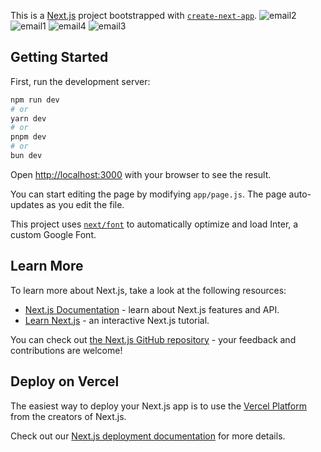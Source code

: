This is a [Next.js](https://nextjs.org/) project bootstrapped with [`create-next-app`](https://github.com/vercel/next.js/tree/canary/packages/create-next-app).
![email2](https://github.com/user-attachments/assets/45b5db6c-a4a8-4d1a-88ec-a4d43e53ac75)
![email1](https://github.com/user-attachments/assets/ecbea12f-3da2-42a1-93da-f813b4dae6db)
![email4](https://github.com/user-attachments/assets/65d98ad8-7d97-43a9-8f97-df4896db98f0)
![email3](https://github.com/user-attachments/assets/298690a5-b3cf-4494-8c53-6b286e0f55da)

## Getting Started

First, run the development server:

```bash
npm run dev
# or
yarn dev
# or
pnpm dev
# or
bun dev
```

Open [http://localhost:3000](http://localhost:3000) with your browser to see the result.

You can start editing the page by modifying `app/page.js`. The page auto-updates as you edit the file.

This project uses [`next/font`](https://nextjs.org/docs/basic-features/font-optimization) to automatically optimize and load Inter, a custom Google Font.

## Learn More

To learn more about Next.js, take a look at the following resources:

- [Next.js Documentation](https://nextjs.org/docs) - learn about Next.js features and API.
- [Learn Next.js](https://nextjs.org/learn) - an interactive Next.js tutorial.

You can check out [the Next.js GitHub repository](https://github.com/vercel/next.js/) - your feedback and contributions are welcome!

## Deploy on Vercel

The easiest way to deploy your Next.js app is to use the [Vercel Platform](https://vercel.com/new?utm_medium=default-template&filter=next.js&utm_source=create-next-app&utm_campaign=create-next-app-readme) from the creators of Next.js.

Check out our [Next.js deployment documentation](https://nextjs.org/docs/deployment) for more details.
